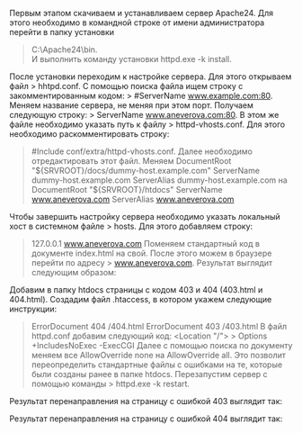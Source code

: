 Первым этапом скачиваем и устанавливаем сервер Apache24. Для этого необходимо в командной строке от имени администратора перейти в папку установки 
> C:\Apache24\bin.  
И выполнить команду установки 
>httpd.exe -k install. 
 
После установки переходим к настройке сервера. Для этого открываем файл > hhtpd.conf. 
С помощью поиска файла ищем строку с закомментированным кодом: > #ServerName www.example.com:80. 
Меняем название сервера, не меняя при этом порт. Получаем следующую строку: > ServerName www.aneverova.com:80. 
В этом же файле необходимо указать путь к файлу > httpd-vhosts.conf. 
Для этого необходимо раскомментировать строку:
> #Include conf/extra/httpd-vhosts.conf.
Далее необходимо отредактировать этот файл. Меняем
>DocumentRoot "${SRVROOT}/docs/dummy-host.example.com"
>ServerName dummy-host.example.com
>ServerAlias dummy-host.example.com
на
>DocumentRoot "${SRVROOT}/htdocs"
>ServerName www.aneverova.com
>ServerAlias www.aneverova.com

Чтобы завершить настройку сервера необходимо указать локальный хост в системном файле > hosts. 
Для этого добавляем строку:
> 127.0.0.1  www.aneverova.com
Поменяем стандартный код в документе index.html на свой.
После этого можем в браузере перейти по адресу > www.aneverova.com. 
Результат выглядит следующим образом:
 
Добавим в папку htdocs страницы с кодом 403 и 404 (403.html и 404.html).
Создадим файл .htaccess, в котором укажем следующие инструкции:
> ErrorDocument 404 /404.html
> ErrorDocument 403 /403.html
В файл httpd.conf добавим следующий код:
> <Location "/">
    > Options +IncludesNoExec -ExecCGI
> </Location>
Далее с помощью поиска по документу меняем все AllowOverride none на    AllowOverride all. Это позволит переопределить стандартные файлы с ошибками на те, которые были созданы ранее в папке htdocs. 
Перезапустим сервер с помощью команды > httpd.exe -k restart. 

Результат перенаправления на страницу с ошибкой 403 выглядит так:
 
Результат перенаправления на страницу с ошибкой 404 выглядит так:
 





